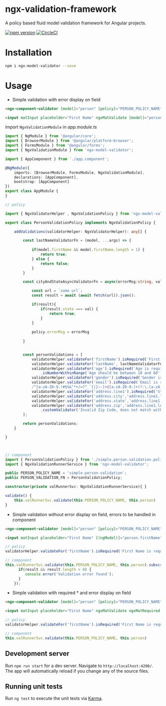 # ngx-validation-framework

A policy based fluid model validation framework for Angular projects.

[![npm version](https://badge.fury.io/js/ngx-model-validator.svg)](https://www.npmjs.com/ngx-model-validator)
[![CircleCI](https://circleci.com/gh/d3vr0n/ngx-model-validation-framework/tree/master.svg?style=svg)](https://circleci.com/gh/d3vr0n/ngx-model-validation-framework/tree/master)

# Installation

```bash
npm i ngx-model-validator --save
```

# Usage

 - Simple validation with error display on field
```html
<ngx-component-validator [model]="person" [policy]="PERSON_POLICY_NAME" [policyFnRef]="PERSON_VALIDATION_FN"></ngx-component-validator>

<input matInput placeholder="First Name" ngxMatValidate [model]="person" validateProperty="firstName" [policy]="PERSON_POLICY_NAME" [(ngModel)]="person.firstName" />
``` 
import `NgxValidationModule` in *app.module.ts*

```typescript
import { NgModule } from '@angular/core';
import { BrowserModule } from '@angular/platform-browser';
import { FormsModule } from '@angular/forms';
import { NgxValidationModule } from 'ngx-model-validator';

import { AppComponent } from './app.component';

@NgModule({
    imports: [BrowserModule, FormsModule, NgxValidationModule],
    declarations: [AppComponent],
    bootstrap: [AppComponent]
})
export class AppModule {
}
```
```typescript
// policy

import { NgxValidatorHelper , NgxValidationPolicy } from 'ngx-model-validator';

export class PersonValidationPolicy implements NgxValidationPolicy {

    addValidations(validatorHelper: NgxValidatorHelper): any[] {

        const lastNameValidatorFn = (model, ...args) => {
            
            if(model.firstName && model.firstName.length > 1) {
                return true;
            } else {
                return false;
            }
        }

        const cityAndStateAsyncValidatorFn = async(errorMsg:string, val :any, policy:any)=>{

            const url = `some url`;
            const result = await (await fetch(url)).json();

            if(result){
                if(result.state === val) {
                    return true;
                }
            } 
            
            policy.errorMsg = errorMsg
            
        }


        const personValidations = [
            validatorHelper.validateFor('firstName').isRequired('First Name is required'),
            validatorHelper.validateFor('lastName', lastNameValidatorFn).isRequired('Last Name is required'),
            validatorHelper.validateFor('age').isRequired('Age is required').isNumber('Age should be number')
                .isNumberWithinRange('Age should be between 10 and 60', [10,60]),
            validatorHelper.validateFor('gender').isRequired('Gender is required'),
            validatorHelper.validateFor('email').isRequired('Email is required').isRegex('Enter valid email', 
            /^[a-zA-Z0-9.!#$%&’*+/=?^_`{|}~-]+@[a-zA-Z0-9-]+(?:\.[a-zA-Z0-9-]+)*$/),
            validatorHelper.validateFor('address.line1').isRequired('Street address is required'),
            validatorHelper.validateFor('address.city','address.line1.length > 0').isRequired('City name is required'),
            validatorHelper.validateFor('address.state','address.line1.length > 0').isRequired('State name is required'),
            validatorHelper.validateFor('address.zip','address.line1.length > 0').isRequired('Zip is required').isNumber('Zip must be a number')
                .customValidator('Invalid Zip Code, does not match with City and State', cityAndStateAsyncValidatorFn),
        ];

        return personValidations;
    }

}



// component
import { PersonValidationPolicy } from './simple.person.validation.policy';
import { NgxValidationRunnerService } from 'ngx-model-validator';

public PERSON_POLICY_NAME = 'simple-person-validation';
public PERSON_VALIDATION_FN = PersonValidationPolicy;

constructor(private valRunnerSvc: NgxValidationRunnerService){ }

validate() {
    this.valRunnerSvc.validate(this.PERSON_POLICY_NAME, this.person)
}
``` 
 - Simple validation without error display on field, errors to be handled in component
 ```html
<ngx-component-validator [model]="person" [policy]="PERSON_POLICY_NAME" [policyFnRef]="PERSON_VALIDATION_FN"></ngx-component-validator>

<input matInput placeholder="First Name" [(ngModel)]="person.firstName" />
``` 
```typescript
// policy
validatorHelper.validateFor('firstName').isRequired('First Name is required'),

// component
this.valRunnerSvc.validate(this.PERSON_POLICY_NAME, this.person).subscribe(result=>{
      if(result && result.length > 0) {
         console.error('Validation error found');
      }
    });
``` 
- Simple validation with required * and error display on field
```html
<ngx-component-validator [model]="person" [policy]="PERSON_POLICY_NAME" [policyFnRef]="PERSON_VALIDATION_FN"></ngx-component-validator>

<input matInput placeholder="First Name" ngxMatValidate ngxMatRequired [model]="person" validateProperty="firstName" [policy]="PERSON_POLICY_NAME" [(ngModel)]="person.firstName" />
``` 
```typescript
// policy
validatorHelper.validateFor('firstName').isRequired('First Name is required'),

// component
this.valRunnerSvc.validate(this.PERSON_POLICY_NAME, this.person)
``` 

## Development server

Run `npm run start` for a dev server. Navigate to `http://localhost:4200/`. The app will automatically reload if you change any of the source files.

## Running unit tests

Run `ng test` to execute the unit tests via [Karma](https://karma-runner.github.io).

